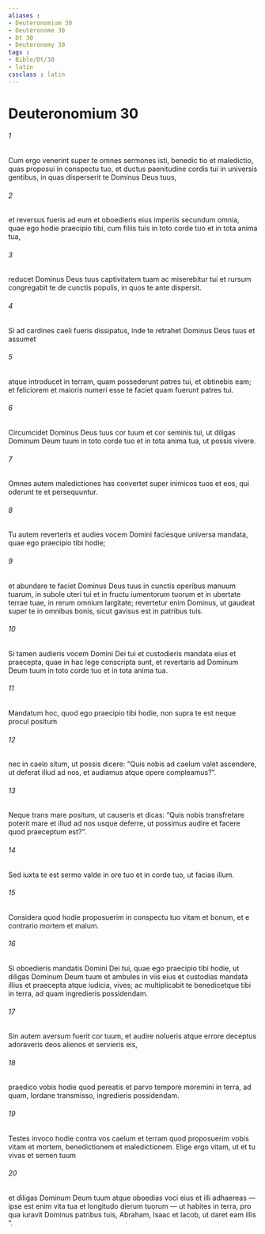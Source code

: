 ```yaml
---
aliases : 
- Deuteronomium 30
- Deutéronome 30
- Dt 30
- Deuteronomy 30
tags : 
- Bible/Dt/30
- latin
cssclass : latin
---
```


# Deuteronomium 30

###### 1
Cum ergo venerint super te omnes sermones isti, benedic tio et maledictio, quas proposui in conspectu tuo, et ductus paenitudine cordis tui in universis gentibus, in quas disperserit te Dominus Deus tuus, 
###### 2
et reversus fueris ad eum et oboedieris eius imperiis secundum omnia, quae ego hodie praecipio tibi, cum filiis tuis in toto corde tuo et in tota anima tua, 
###### 3
reducet Dominus Deus tuus captivitatem tuam ac miserebitur tui et rursum congregabit te de cunctis populis, in quos te ante dispersit. 
###### 4
Si ad cardines caeli fueris dissipatus, inde te retrahet Dominus Deus tuus et assumet 
###### 5
atque introducet in terram, quam possederunt patres tui, et obtinebis eam; et feliciorem et maioris numeri esse te faciet quam fuerunt patres tui.
###### 6
Circumcidet Dominus Deus tuus cor tuum et cor seminis tui, ut diligas Dominum Deum tuum in toto corde tuo et in tota anima tua, ut possis vivere. 
###### 7
Omnes autem maledictiones has convertet super inimicos tuos et eos, qui oderunt te et persequuntur. 
###### 8
Tu autem reverteris et audies vocem Domini faciesque universa mandata, quae ego praecipio tibi hodie; 
###### 9
et abundare te faciet Dominus Deus tuus in cunctis operibus manuum tuarum, in subole uteri tui et in fructu iumentorum tuorum et in ubertate terrae tuae, in rerum omnium largitate; revertetur enim Dominus, ut gaudeat super te in omnibus bonis, sicut gavisus est in patribus tuis. 
###### 10
Si tamen audieris vocem Domini Dei tui et custodieris mandata eius et praecepta, quae in hac lege conscripta sunt, et revertaris ad Dominum Deum tuum in toto corde tuo et in tota anima tua.
###### 11
Mandatum hoc, quod ego praecipio tibi hodie, non supra te est neque procul positum 
###### 12
nec in caelo situm, ut possis dicere: “Quis nobis ad caelum valet ascendere, ut deferat illud ad nos, et audiamus atque opere compleamus?”. 
###### 13
Neque trans mare positum, ut causeris et dicas: “Quis nobis transfretare poterit mare et illud ad nos usque deferre, ut possimus audire et facere quod praeceptum est?”. 
###### 14
Sed iuxta te est sermo valde in ore tuo et in corde tuo, ut facias illum.
###### 15
Considera quod hodie proposuerim in conspectu tuo vitam et bonum, et e contrario mortem et malum. 
###### 16
Si oboedieris mandatis Domini Dei tui, quae ego praecipio tibi hodie, ut diligas Dominum Deum tuum et ambules in viis eius et custodias mandata illius et praecepta atque iudicia, vives; ac multiplicabit te benedicetque tibi in terra, ad quam ingredieris possidendam. 
###### 17
Sin autem aversum fuerit cor tuum, et audire nolueris atque errore deceptus adoraveris deos alienos et servieris eis, 
###### 18
praedico vobis hodie quod pereatis et parvo tempore moremini in terra, ad quam, Iordane transmisso, ingredieris possidendam.
###### 19
Testes invoco hodie contra vos caelum et terram quod proposuerim vobis vitam et mortem, benedictionem et maledictionem. Elige ergo vitam, ut et tu vivas et semen tuum 
###### 20
et diligas Dominum Deum tuum atque oboedias voci eius et illi adhaereas — ipse est enim vita tua et longitudo dierum tuorum — ut habites in terra, pro qua iuravit Dominus patribus tuis, Abraham, Isaac et Iacob, ut daret eam illis ”.

